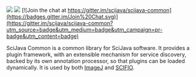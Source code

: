 [![](https://img.shields.io/maven-central/v/org.scijava/scijava-common.svg)](http://search.maven.org/#search%7Cgav%7C1%7Cg%3A%22org.scijava%22%20AND%20a%3A%22scijava-common%22)
[![](http://jenkins.imagej.net/job/SciJava-common/lastBuild/badge/icon)](http://jenkins.imagej.net/job/SciJava-common/)
[![Join the chat at https://gitter.im/scijava/scijava-common](https://badges.gitter.im/Join%20Chat.svg)](https://gitter.im/scijava/scijava-common?utm_source=badge&utm_medium=badge&utm_campaign=pr-badge&utm_content=badge)

SciJava Common is a common library for SciJava software. It provides a
plugin framework, with an extensible mechanism for service discovery, backed
by its own annotation processor, so that plugins can be loaded dynamically.
It is used by both [ImageJ](https://github.com/imagej/imagej) and
[SCIFIO](https://github.com/scifio/scifio).
